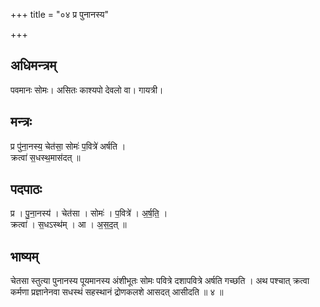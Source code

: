 +++
title = "०४ प्र पुनानस्य"

+++
## अधिमन्त्रम्
पवमानः सोमः। असितः काश्यपो देवलो वा। गायत्री।

## मन्त्रः
प्र पु॑ना॒नस्य॒ चेत॑सा॒ सोमः॑ प॒वित्रे॑ अर्षति ।  
क्रत्वा॑ स॒धस्थ॒मास॑दत् ॥

## पदपाठः
प्र । पु॒ना॒नस्य॑ । चेत॑सा । सोमः॑ । प॒वित्रे॑ । अ॒र्ष॒ति॒ ।  
क्रत्वा॑ । स॒धऽस्थ॑म् । आ । अ॒स॒द॒त् ॥

## भाष्यम्
चेतसा स्तुत्या पुनानस्य पूयमानस्य अंशीभूतः सोमः पवित्रे दशापवित्रे अर्षति गच्छति । अथ पश्चात् क्रत्वा कर्मणा प्रज्ञानेनवा सधस्थं सहस्थानं द्रोणकलशे आसदत् आसीदति ॥ ४ ॥